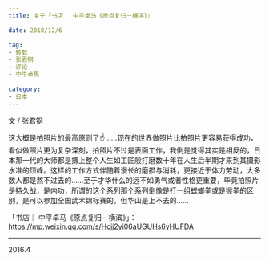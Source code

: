 ```yaml
---
title: 关于「书店｜ 中平卓马《原点复归－横滨》」

date: 2018/12/6

tag:
- 转载
- 张君钢
- 评论
- 中平卓馬

category:
- 日本
---
```


文 / 张君钢

这大概是拍照片的最高原则了☝️……现在的世界做照片比拍照片更容易获得成功，看似做照片更为复杂深刻，拍照片不过是表面工作，我倒是觉得其实是相反的，日本那一代的大师都是搏上整个人生如工匠般打磨数十年在人生后半期才来到其摄影水准的顶峰。这样的工作方式伴随着漫长的磨损与消耗，更接近于体力劳动，大多数人都是熬不过去的……至于才华什么的远不如勇气或者性格更重要，毕竟拍照片是持久战，是内功，所谓的这个系列那个系列倒像是打一组螳螂拳或是猴拳的区别，是可以参加全国武术锦标赛的，但华山是上不去的……

<!--more-->

「书店｜ 中平卓马《原点复归－横滨》」：
https://mp.weixin.qq.com/s/Hcjj2yi06aUGUHs6yHUFDA

---

2016.4



















